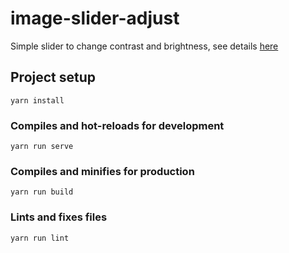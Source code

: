 # image-slider-adjust

Simple slider to change contrast and brightness, see details [here](https://bitbucket.org/audiencerepublic/developer-test/wiki/basic-image-editor)
## Project setup
```
yarn install
```

### Compiles and hot-reloads for development
```
yarn run serve
```

### Compiles and minifies for production
```
yarn run build
```

### Lints and fixes files
```
yarn run lint
```
